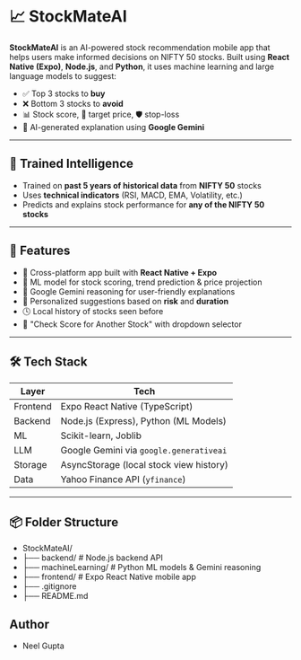 # 📈 StockMateAI

**StockMateAI** is an AI-powered stock recommendation mobile app that helps users make informed decisions on NIFTY 50 stocks. Built using **React Native (Expo)**, **Node.js**, and **Python**, it uses machine learning and large language models to suggest:

- ✅ Top 3 stocks to **buy**
- ❌ Bottom 3 stocks to **avoid**
- 📊 Stock score, 🎯 target price, 🛡️ stop-loss
- 🤖 AI-generated explanation using **Google Gemini**

---

## 🧠 Trained Intelligence

- Trained on **past 5 years of historical data** from **NIFTY 50** stocks
- Uses **technical indicators** (RSI, MACD, EMA, Volatility, etc.)
- Predicts and explains stock performance for **any of the NIFTY 50 stocks**

---

## 🚀 Features

- 📱 Cross-platform app built with **React Native + Expo**
- 🧠 ML model for stock scoring, trend prediction & price projection
- 🤖 Google Gemini reasoning for user-friendly explanations
- 🎯 Personalized suggestions based on **risk** and **duration**
- 🕓 Local history of stocks seen before
- 📌 "Check Score for Another Stock" with dropdown selector

---

## 🛠️ Tech Stack

| Layer      | Tech                                     |
|------------|------------------------------------------|
| Frontend   | Expo React Native (TypeScript)           |
| Backend    | Node.js (Express), Python (ML Models)    |
| ML         | Scikit-learn, Joblib                     |
| LLM        | Google Gemini via `google.generativeai`  |
| Storage    | AsyncStorage (local stock view history)  |
| Data       | Yahoo Finance API (`yfinance`)           |

---

## 📦 Folder Structure

- StockMateAI/
 - ├── backend/ # Node.js backend API
 - ├── machineLearning/ # Python ML models & Gemini reasoning
 - ├── frontend/ # Expo React Native mobile app
 - ├── .gitignore
 - ├── README.md

## Author
 - Neel Gupta

